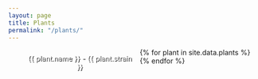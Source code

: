 ```yaml
---
layout: page
title: Plants
permalink: "/plants/"
---
```


<style type="text/css">
.plants li {
	float: left;
	display: block;
	width: 50%;
	text-align: center;
}

.plants a {
	color: #ffffff !important;
	text-shadow: #000000 1px 1px !important;
}

.plants li div{
	padding: 10px;
	margin: 2px;
	height: 180px;
	line-height: 180px;
	background-clip: content-box;
    background-repeat: no-repeat;
    background-position: center;
    border-radius: 25px;
}

.plants li span {
	display: inline-block;
	vertical-align: middle;
	line-height: normal;
}

.plants li.odd {
	clear: left;
}
</style>

<ul class="plants">
{% for plant in site.data.plants %}
  <li class="{% cycle 'odd', 'even' %}">
  	<a href="{{ site.url }}{{ site.baseurl }}/plants/{{ plant.name | slugify }}/">
      <div style="background-image: url('../assets/{{ plant.id }}/thumb/{{ plant.images | last | split:'/' | last}}');background-size: cover;">
      	<span>{{ plant.name }} - {{ plant.strain }}</span>
      </div>
    </a>
  </li>
{% endfor %}
</ul>
